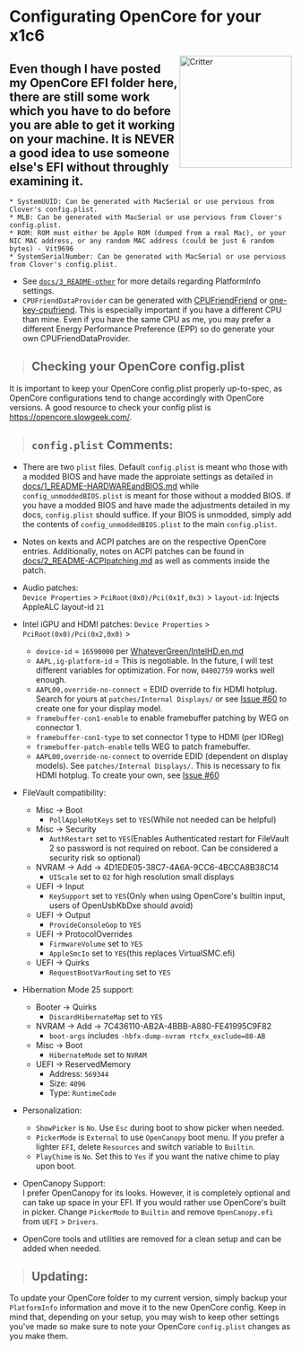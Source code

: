 ﻿# Configurating OpenCore for your x1c6

<img align="right" src="https://i.imgur.com/u2Nukp7.png" alt="Critter" width="200">

## Even though I have posted my OpenCore EFI folder here, there are still some work which you have to do before you are able to get it working on your machine. It is **NEVER** a good idea to use someone else's EFI without throughly examining it.

```
* SystemUUID: Can be generated with MacSerial or use pervious from Clover's config.plist.
* MLB: Can be generated with MacSerial or use pervious from Clover's config.plist.
* ROM: ROM must either be Apple ROM (dumped from a real Mac), or your NIC MAC address, or any random MAC address (could be just 6 random bytes) - Vit9696
* SystemSerialNumber: Can be generated with MacSerial or use pervious from Clover's config.plist.
```

- See [`docs/3_README-other`](https://github.com/tylernguyen/x1c6-hackintosh/blob/master/docs/3_README-other.md) for more details regarding PlatformInfo settings.
- `CPUFriendDataProvider` can be generated with [CPUFriendFriend](https://github.com/corpnewt/CPUFriendFriend_) or [one-key-cpufriend](https://github.com/stevezhengshiqi/one-key-cpufriend). This is especially important if you have a different CPU than mine. Even if you have the same CPU as me, you may prefer a different Energy Performance Preference (EPP) so do generate your own CPUFriendDataProvider.  

> ## Checking your OpenCore config.plist

It is important to keep your OpenCore config.plist properly up-to-spec, as OpenCore configurations tend to change accordingly with OpenCore versions. A good resource to check your config plist is https://opencore.slowgeek.com/.

> ## `config.plist` Comments:
* There are two `plist` files. Default `config.plist` is meant who those with a modded BIOS and have made the approiate settings as detailed in [docs/1_README-HARDWAREandBIOS.md](https://github.com/tylernguyen/x1c6-hackintosh/blob/master/docs/1_README-HARDWAREandBIOS.md) while `config_unmoddedBIOS.plist` is meant for those without a modded BIOS. If you have a modded BIOS and have made the adjustments detailed in my docs, `config.plist` should suffice. If your BIOS is unmodded, simply add the contents of `config_unmoddedBIOS.plist` to the main `config.plist`.
* Notes on kexts and ACPI patches are on the respective OpenCore entries. Additionally, notes on ACPI patches can be found in [docs/2_README-ACPIpatching.md](https://github.com/tylernguyen/x1c6-hackintosh/blob/master/docs/2_README-ACPIpatching.md) as well as comments inside the patch.
* Audio patches:   
`Device Properties` > `PciRoot(0x0)/Pci(0x1f,0x3)` > `layout-id`: Injects AppleALC layout-id `21`
* Intel iGPU and HDMI patches:
`Device Properties` > `PciRoot(0x0)/Pci(0x2,0x0)` >  
    * `device-id` = `16590000` per [WhateverGreen/IntelHD.en.md](https://github.com/acidanthera/WhateverGreen/blob/master/Manual/FAQ.IntelHD.en.md)
    * `AAPL,ig-platform-id` = This is negotiable. In the future, I will test different variables for optimization. For now, `04002759` works well enough. 
    * `AAPL00,override-no-connect` = EDID override to fix HDMI hotplug. Search for yours at `patches/Internal Displays/` or see [Issue #60](https://github.com/tylernguyen/x1c6-hackintosh/issues/60) to create one for your display model.
    * `framebuffer-con1-enable` to enable framebuffer patching by WEG on connector 1.
    * `framebuffer-con1-type` to set connector 1 type to HDMI (per IOReg)
    * `framebuffer-patch-enable` tells WEG to patch framebuffer.
    * `AAPL00,override-no-connect` to override EDID (dependent on display models). See `patches/Internal Displays/`. This is necessary to fix HDMI hotplug. To create your own, see [Issue #60](https://github.com/tylernguyen/x1c6-hackintosh/issues/60)
* FileVault compatibility:
    * Misc -> Boot
        * `PollAppleHotKeys` set to `YES`(While not needed can be helpful)
    * Misc -> Security
        * `AuthRestart` set to `YES`(Enables Authenticated restart for FileVault 2 so password is not required on reboot. Can be considered a security risk so optional)
    * NVRAM -> Add -> 4D1EDE05-38C7-4A6A-9CC6-4BCCA8B38C14
        * `UIScale` set to `02` for high resolution small displays
    * UEFI -> Input
        * `KeySupport` set to `YES`(Only when using OpenCore's builtin input, users of OpenUsbKbDxe should avoid)
    * UEFI -> Output
        * `ProvideConsoleGop` to `YES`
    * UEFI -> ProtocolOverrides
        * `FirmwareVolume` set to `YES`
        * `AppleSmcIo` set to `YES`(this replaces VirtualSMC.efi)
    * UEFI -> Quirks
        * `RequestBootVarRouting` set to `YES`
* Hibernation Mode 25 support:
    * Booter -> Quirks
      * `DiscardHibernateMap` set to `YES`
    * NVRAM -> Add -> 7C436110-AB2A-4BBB-A880-FE41995C9F82
      * `boot-args` includes `-hbfx-dump-nvram rtcfx_exclude=80-AB`
    * Misc -> Boot
      * `HibernateMode` set to `NVRAM`
    * UEFI -> ReservedMemory
      * Address: `569344`
      * Size: `4096`
      * Type: `RuntimeCode`
* Personalization:
    * `ShowPicker` is `No`. Use `Esc` during boot to show picker when needed.
    * `PickerMode` is `External` to use `OpenCanopy` boot menu. If you prefer a lighter `EFI`, delete `Resources` and switch variable to `Builtin`.
    * `PlayChime` is `No`. Set this to `Yes` if you want the native chime to play upon boot.
 
* OpenCanopy Support:  
I prefer OpenCanopy for its looks. However, it is completely optional and can take up space in your EFI. If you would rather use OpenCore's built in picker. Change `PickerMode` to `Builtin` and remove `OpenCanopy.efi` from `UEFI` > `Drivers`.

* OpenCore tools and utilities are removed for a clean setup and can be added when needed.

> ## Updating:

To update your OpenCore folder to my current version, simply backup your `PlatformInfo` information and move it to the new OpenCore config. Keep in mind that, depending on your setup, you may wish to keep other settings you've made so make sure to note your OpenCore `config.plist` changes as you make them.
